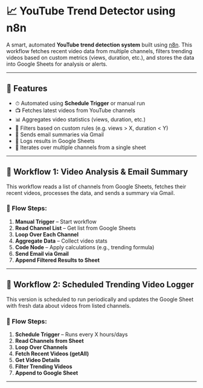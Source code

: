 # 📈 YouTube Trend Detector using n8n

A smart, automated **YouTube trend detection system** built using [n8n](https://n8n.io/). This workflow fetches recent video data from multiple channels, filters trending videos based on custom metrics (views, duration, etc.), and stores the data into Google Sheets for analysis or alerts.

---

## 🔧 Features

* ⏱ Automated using **Schedule Trigger** or manual run
* 📺 Fetches latest videos from YouTube channels
* 📊 Aggregates video statistics (views, duration, etc.)
* 🧹 Filters based on custom rules (e.g. views > X, duration < Y)
* 📩 Sends email summaries via Gmail
* 📄 Logs results in Google Sheets
* 🔁 Iterates over multiple channels from a single sheet

---

## 🧠 Workflow 1: Video Analysis & Email Summary

This workflow reads a list of channels from Google Sheets, fetches their recent videos, processes the data, and sends a summary via Gmail.

### 🔁 Flow Steps:

1. **Manual Trigger** – Start workflow
2. **Read Channel List** – Get list from Google Sheets
3. **Loop Over Each Channel**
4. **Aggregate Data** – Collect video stats
5. **Code Node** – Apply calculations (e.g., trending formula)
6. **Send Email via Gmail**
7. **Append Filtered Results to Sheet**



---

## 🧠 Workflow 2: Scheduled Trending Video Logger

This version is scheduled to run periodically and updates the Google Sheet with fresh data about videos from listed channels.

### 🔁 Flow Steps:

1. **Schedule Trigger** – Runs every X hours/days
2. **Read Channels from Sheet**
3. **Loop Over Channels**
4. **Fetch Recent Videos (getAll)**
5. **Get Video Details**
6. **Filter Trending Videos**
7. **Append to Google Sheet**


---



